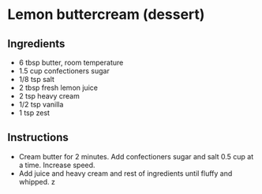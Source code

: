 # Lemon buttercream (dessert)

## Ingredients

- 6 tbsp butter, room temperature
- 1.5 cup confectioners sugar
- 1/8 tsp salt
- 2 tbsp fresh lemon juice
- 2 tsp heavy cream
- 1/2 tsp vanilla
- 1 tsp zest 

## Instructions

- Cream butter for 2 minutes. Add confectioners sugar and salt 0.5 cup at a time. Increase speed. 
- Add juice and heavy cream and rest of ingredients until fluffy and whipped. z

